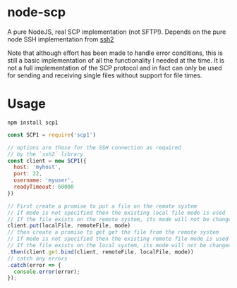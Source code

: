 # node-scp

A pure NodeJS, real SCP implementation (not SFTP!).
Depends on the pure node SSH implementation from [ssh2](https://www.npmjs.com/package/ssh2)

Note that although effort has been made to handle error conditions, this is still a basic implementation of all the functionality I needed at the time. It is not a full implementation of the SCP protocol and in fact can only be used for sending and receiving single files without support for file times.

# Usage

```
npm install scp1
```

```javascript
const SCP1 = require('scp1')

// options are those for the SSH connection as required
// by the `ssh2` library
const client = new SCP1({
  host: 'myhost',
  port: 22,
  username: 'myuser',
  readyTimeout: 60000
})

// First create a promise to put a file on the remote system
// If mode is not specified then the existing local file mode is used
// If the file exists on the remote system, its mode will not be changed
client.put(localFile, remoteFile, mode)
// then create a promise to get get the file from the remote system
// If mode is not specified then the existing remote file mode is used
// If the file exists on the local system, its mode will not be changed
.then(client.get.bind(client, remoteFile, localFile, mode))
// catch any errors
.catch(error => {
  console.error(error);
});
```
